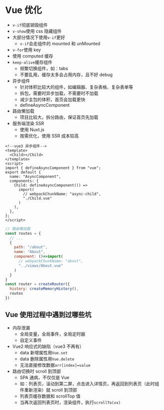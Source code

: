 # Vue 优化

- `v-if`彻底销毁组件
- `v-show`使用 css 隐藏组件
- 大部分情况下使用`v-if`更好
  - `v-if`会走组件的 mounted 和 unMounted
- `v-for`使用 key
- 使用 computed 缓存
- `keep-alive`缓存组件
  - 频繁切换组件，如：tabs
  - 不要乱用，缓存太多会占用内存，且不好 debug
- 异步组件
  - 针对体积比较大的组件，如编辑器、复杂表格、复杂表单等
  - 拆包，需要时异步加载，不需要时不加载
  - 减少主包的体积，首页会加载更快
  - defineAsyncComponent
- 路由懒加载
  - 项目比较大，拆分路由，保证首页先加载
- 服务端渲染 SSR
  - 使用 Nuxt.js
  - 按需优化，使用 SSR 成本较高

```vue
<!--vue3 异步组件-->
<template>
  <Child></Child>
</template>
<script>
import { defineAsyncComponent } from "vue";
export default {
  name: "AsyncComponent",
  components: {
    Child: defineAsyncComponent(() =>
      import(
        // webpackChunkName: "async-child",
        "./Child.vue"
      )
    ),
  },
};
</script>
```

```js
// 路由懒加载
const routes = {
  // ...
  {
    path: "/about",
    name: "About",
    component: ()=>import(
      // webpackChunkName: "about",
      "../views/About.vue"
    )
  }
}
const router = createRouter({
  history: createMemoryHistory(),
  routes
})
```

## Vue 使用过程中遇到过哪些坑

- 内存泄漏
  - 全局变量，全局事件，全局定时器
  - 自定义事件
- Vue2 响应式的缺陷（vue3 不再有）
  - data 新增属性用`Vue.set`
  - data 删除属性用`Vue.delete`
  - 无法直接修改数据`arr[index]=value`
- 路由切换时 scroll 到顶部
  - SPA 通病，不仅仅是 Vue
  - 如：列表页，滚动到第二屏，点击进入详情页，再返回到列表页（此时组件重新渲染）就 scroll 到顶部
  - 列表页缓存数据和 scrollTop 值
  - 当再次返回列表页时，渲染组件，执行`scrollTo(xx)`
